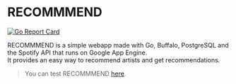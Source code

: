 # RECOMMMEND

[![Go Report Card](https://goreportcard.com/badge/github.com/danielkvist/recommmend)](https://goreportcard.com/report/github.com/danielkvist/recommmend)

RECOMMMEND is a simple webapp made with Go, Buffalo, PostgreSQL and the Spotify API that runs on Google App Engine.  
It provides an easy way to recommend artists and get recommendations.

> You can test RECOMMMEND [here](https://recommmend-263010.appspot.com/).
